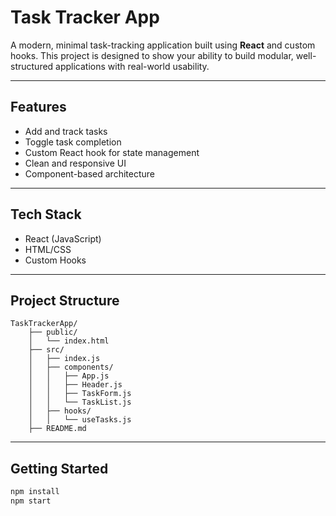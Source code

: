 #  Task Tracker App

A modern, minimal task-tracking application built using **React** and custom hooks. This project is designed to show your ability to build modular, well-structured applications with real-world usability.

---

##  Features

- Add and track tasks
- Toggle task completion
- Custom React hook for state management
- Clean and responsive UI
- Component-based architecture

---

##  Tech Stack

- React (JavaScript)
- HTML/CSS
- Custom Hooks

---

##  Project Structure
    TaskTrackerApp/
        ├── public/
        │   └── index.html
        ├── src/
        │   ├── index.js
        │   ├── components/
        │   │   ├── App.js
        │   │   ├── Header.js
        │   │   ├── TaskForm.js
        │   │   └── TaskList.js
        │   ├── hooks/
        │   │   └── useTasks.js
        ├── README.md


---

##  Getting Started

```bash
npm install
npm start

